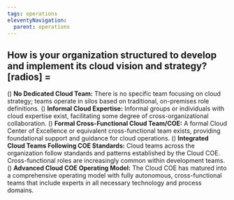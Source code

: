 ```yaml
---
tags: operations
eleventyNavigation:
  parent: operations
---
```


## How is your organization structured to develop and implement its cloud vision and strategy?[radios] =

() **No Dedicated Cloud Team:** There is no specific team focusing on cloud strategy; teams operate in silos based on traditional, on-premises role definitions.
() **Informal Cloud Expertise:** Informal groups or individuals with cloud expertise exist, facilitating some degree of cross-organizational collaboration.
() **Formal Cross-Functional Cloud Team/COE:** A formal Cloud Center of Excellence or equivalent cross-functional team exists, providing foundational support and guidance for cloud operations.
() **Integrated Cloud Teams Following COE Standards:** Cloud teams across the organization follow standards and patterns established by the Cloud COE. Cross-functional roles are increasingly common within development teams.
() **Advanced Cloud COE Operating Model:** The Cloud COE has matured into a comprehensive operating model with fully autonomous, cross-functional teams that include experts in all necessary technology and process domains.
